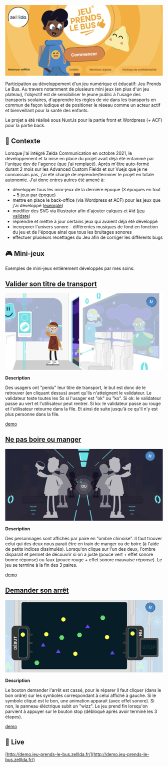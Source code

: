 
![Screenshot](screenshot.png)

Participation au développement d'un jeu numérique et éducatif: Jeu Prends Le Bus. Au travers notamment de plusieurs mini jeux (en plus d'un jeu plateau), l'objectif est de sensibiliser le jeune public à l'usage des transports scolaires, d'apprendre les règles de vie dans les transports en commun de façon ludique et de positioner le réseau comme un acteur actif et bienveillant pour la santé des enfants. 

Le projet a été réalisé sous NuxtJs pour la partie front et Wordpress (+ ACF) pour la partie back.

## 📍 Contexte

Lorsque j'ai intégré Zelda Communication en octobre 2021, le développement et la mise en place du projet avait déjà été entammé par l'unique dev de l'agence (que j'ai remplacé). Après m'être auto-formé durant 2 mois sur les Advanced Custom Fields et sur Vuejs que je ne connaissais pas, j'ai été chargé de reprendre/terminer le projet en totale autonomie. J'ai donc entres autres été amené à:

- développer tous les mini-jeux de la dernière époque (3 époques en tout ~ 5 jeux par époque)
- mettre en place le back-office (via Wordpress et ACF) pour les jeux que j'ai développé ([exemple](https://youtu.be/QJ_lB0QcJWw?si=jqmFwVj7IvDTXSZ9))
- modifier des SVG via Illustrator afin d'ajouter calques et #id ([jeu validate](https://github.com/idrissdiakite/jeu-prends-le-bus-nuxt/tree/main/components/Game/Play/Validate))
- reprendre et mettre à jour certains jeux qui avaient déja été développé
- incorporer l'univers sonore - différentes musiques de fond en fonction du jeu et de l'époque ainsi que tous les bruitages sonores
- effectuer plusieurs recettages du Jeu afin de corriger les différents bugs

## 🎮 Mini-jeux

Exemples de mini-jeux entièrement développés par mes soins:

## [Valider son titre de transport](https://github.com/idrissdiakite/jeu-prends-le-bus-nuxt/tree/main/components/Game/Play/Validate)

![Screenshot](https://github.com/idrissdiakite/jeu-prends-le-bus-nuxt/blob/main/components/Game/Play/Validate/screenshot.png)

**Description** 

Des usagers ont "perdu" leur titre de transport, le but est donc de le retrouver (en cliquant dessus) avant qu'ils n'atteignent le validateur. Le validateur teste toutes les 5s si l'usager est "ok" ou "ko". Si ok: le validateur passe au vert et l'utilisateur peut rentrer. Si ko: le validateur passe au rouge et l'utilisateur retourne dans la file. Et ainsi de suite jusqu'à ce qu'il n'y est plus personne dans la file.

<a href="https://youtube.com/shorts/H7zMZBFezAo?si=V4xRSQsmqXJCDdzg" target="_blank">demo</a>


## [Ne pas boire ou manger](https://github.com/idrissdiakite/jeu-prends-le-bus-nuxt/tree/main/components/Game/Play/Eatdrink)

![Screenshot](https://github.com/idrissdiakite/jeu-prends-le-bus-nuxt/blob/main/components/Game/Play/Eatdrink/screenshot.png)

**Description** 

Des personnages sont affichés par paire en "ombre chinoise". Il faut trouver celui qui des deux nous parait être en train de manger ou de boire (à l'aide de petits indices dissimulés). Lorsqu'on clique sur l'un des deux, l'ombre disparait et permet de découvrir si on a juste (pouce vert + effet sonore bonne réponse) ou faux (pouce rouge + effet sonore mauvaise réponse). Le jeu se termine à la fin des 3 paires.

<a href="https://youtube.com/shorts/NwjW602BTHw?si=GHPS4v0pRpt68cKq" target="_blank">demo</a>


## [Demander son arrêt](https://github.com/idrissdiakite/jeu-prends-le-bus-nuxt/tree/main/components/Game/Play/Leave)

![Screenshot](https://github.com/idrissdiakite/jeu-prends-le-bus-nuxt/blob/main/components/Game/Play/Leave/screenshot.png)

**Description** 

Le bouton demander l'arrêt est cassé, pour le réparer il faut cliquer (dans le bon ordre) sur les symboles correspondant à celui affiché à gauche. Si le symbole cliqué est le bon, une animation apparait (avec effet sonore). Si non, le panneau éléctrique subit un "wizz". Le jeu prend fin lorsqu'on parvient à appuyer sur le bouton stop (débloqué après avoir terminé les 3 étapes).

<a href="https://youtube.com/shorts/Hw4LDhYYOxw?si=7vPNRJhz4NxqCIHH" target="_blank">demo</a>


## 🚀 Live

[http://demo.jeu-prends-le-bus.zelllda.fr/](http://demo.jeu-prends-le-bus.zelllda.fr/)

